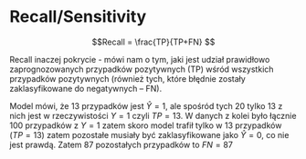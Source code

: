 # Recall/Sensitivity

$$Recall = \frac{TP}{TP+FN} $$

Recall inaczej pokrycie - mówi nam o tym, jaki jest udział prawidłowo zaprognozowanych przypadków pozytywnych (TP) wśród wszystkich przypadków pozytywnych (również tych, które błędnie zostały zaklasyfikowane do negatywnych – FN).

Model mówi, że 13 przypadków jest $\hat{Y}=1$, ale spośród tych 20 tylko 13 z nich jest w rzeczywistości $Y=1$ czyli $TP = 13$. W danych z kolei było łącznie 100 przypadków z $Y=1$ zatem skoro model trafił tylko w 13 przypadków ($TP=13$) zatem pozostałe musiały być zaklasyfikowane jako $\hat{Y}=0$, co nie jest prawdą. Zatem 87 pozostałych przypadków to $FN=87$